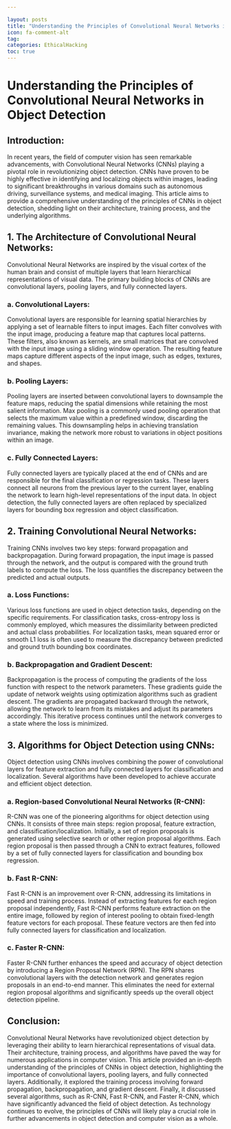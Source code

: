 ```yaml
---

layout: posts
title: "Understanding the Principles of Convolutional Neural Networks in Object Detection"
icon: fa-comment-alt
tag:      
categories: EthicalHacking
toc: true
---
```




# Understanding the Principles of Convolutional Neural Networks in Object Detection

## Introduction:
In recent years, the field of computer vision has seen remarkable advancements, with Convolutional Neural Networks (CNNs) playing a pivotal role in revolutionizing object detection. CNNs have proven to be highly effective in identifying and localizing objects within images, leading to significant breakthroughs in various domains such as autonomous driving, surveillance systems, and medical imaging. This article aims to provide a comprehensive understanding of the principles of CNNs in object detection, shedding light on their architecture, training process, and the underlying algorithms.

## 1. The Architecture of Convolutional Neural Networks:
Convolutional Neural Networks are inspired by the visual cortex of the human brain and consist of multiple layers that learn hierarchical representations of visual data. The primary building blocks of CNNs are convolutional layers, pooling layers, and fully connected layers.

### a. Convolutional Layers:
Convolutional layers are responsible for learning spatial hierarchies by applying a set of learnable filters to input images. Each filter convolves with the input image, producing a feature map that captures local patterns. These filters, also known as kernels, are small matrices that are convolved with the input image using a sliding window operation. The resulting feature maps capture different aspects of the input image, such as edges, textures, and shapes.

### b. Pooling Layers:
Pooling layers are inserted between convolutional layers to downsample the feature maps, reducing the spatial dimensions while retaining the most salient information. Max pooling is a commonly used pooling operation that selects the maximum value within a predefined window, discarding the remaining values. This downsampling helps in achieving translation invariance, making the network more robust to variations in object positions within an image.

### c. Fully Connected Layers:
Fully connected layers are typically placed at the end of CNNs and are responsible for the final classification or regression tasks. These layers connect all neurons from the previous layer to the current layer, enabling the network to learn high-level representations of the input data. In object detection, the fully connected layers are often replaced by specialized layers for bounding box regression and object classification.

## 2. Training Convolutional Neural Networks:
Training CNNs involves two key steps: forward propagation and backpropagation. During forward propagation, the input image is passed through the network, and the output is compared with the ground truth labels to compute the loss. The loss quantifies the discrepancy between the predicted and actual outputs.

### a. Loss Functions:
Various loss functions are used in object detection tasks, depending on the specific requirements. For classification tasks, cross-entropy loss is commonly employed, which measures the dissimilarity between predicted and actual class probabilities. For localization tasks, mean squared error or smooth L1 loss is often used to measure the discrepancy between predicted and ground truth bounding box coordinates.

### b. Backpropagation and Gradient Descent:
Backpropagation is the process of computing the gradients of the loss function with respect to the network parameters. These gradients guide the update of network weights using optimization algorithms such as gradient descent. The gradients are propagated backward through the network, allowing the network to learn from its mistakes and adjust its parameters accordingly. This iterative process continues until the network converges to a state where the loss is minimized.

## 3. Algorithms for Object Detection using CNNs:
Object detection using CNNs involves combining the power of convolutional layers for feature extraction and fully connected layers for classification and localization. Several algorithms have been developed to achieve accurate and efficient object detection.

### a. Region-based Convolutional Neural Networks (R-CNN):
R-CNN was one of the pioneering algorithms for object detection using CNNs. It consists of three main steps: region proposal, feature extraction, and classification/localization. Initially, a set of region proposals is generated using selective search or other region proposal algorithms. Each region proposal is then passed through a CNN to extract features, followed by a set of fully connected layers for classification and bounding box regression.

### b. Fast R-CNN:
Fast R-CNN is an improvement over R-CNN, addressing its limitations in speed and training process. Instead of extracting features for each region proposal independently, Fast R-CNN performs feature extraction on the entire image, followed by region of interest pooling to obtain fixed-length feature vectors for each proposal. These feature vectors are then fed into fully connected layers for classification and localization.

### c. Faster R-CNN:
Faster R-CNN further enhances the speed and accuracy of object detection by introducing a Region Proposal Network (RPN). The RPN shares convolutional layers with the detection network and generates region proposals in an end-to-end manner. This eliminates the need for external region proposal algorithms and significantly speeds up the overall object detection pipeline.

## Conclusion:
Convolutional Neural Networks have revolutionized object detection by leveraging their ability to learn hierarchical representations of visual data. Their architecture, training process, and algorithms have paved the way for numerous applications in computer vision. This article provided an in-depth understanding of the principles of CNNs in object detection, highlighting the importance of convolutional layers, pooling layers, and fully connected layers. Additionally, it explored the training process involving forward propagation, backpropagation, and gradient descent. Finally, it discussed several algorithms, such as R-CNN, Fast R-CNN, and Faster R-CNN, which have significantly advanced the field of object detection. As technology continues to evolve, the principles of CNNs will likely play a crucial role in further advancements in object detection and computer vision as a whole.